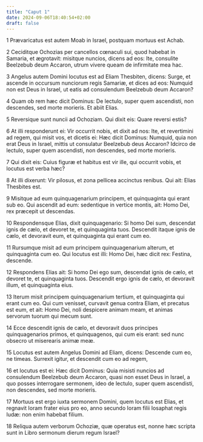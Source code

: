 ```yaml
---
title: "Caput 1"
date: 2024-09-06T18:40:54+02:00
draft: false
---
```




1 Prævaricatus est autem Moab in Israel, postquam mortuus est Achab.

2 Ceciditque Ochozias per cancellos cœnaculi sui, quod habebat in Samaria, et ægrotavit: misitque nuncios, dicens ad eos: Ite, consulite Beelzebub deum Accaron, utrum vivere queam de infirmitate mea hac.

3 Angelus autem Domini locutus est ad Eliam Thesbiten, dicens: Surge, et ascende in occursum nunciorum regis Samariæ, et dices ad eos: Numquid non est Deus in Israel, ut eatis ad consulendum Beelzebub deum Accaron?

4 Quam ob rem hæc dicit Dominus: De lectulo, super quem ascendisti, non descendes, sed morte morieris. Et abiit Elias.

5 Reversique sunt nuncii ad Ochoziam. Qui dixit eis: Quare reversi estis?

6 At illi responderunt ei: Vir occurrit nobis, et dixit ad nos: Ite, et revertimini ad regem, qui misit vos, et dicetis ei: Hæc dicit Dominus: Numquid, quia non erat Deus in Israel, mittis ut consulatur Beelzebub deus Accaron? Idcirco de lectulo, super quem ascendisti, non descendes, sed morte morieris.

7 Qui dixit eis: Cuius figuræ et habitus est vir ille, qui occurrit vobis, et locutus est verba hæc?

8 At illi dixerunt: Vir pilosus, et zona pellicea accinctus renibus. Qui ait: Elias Thesbites est.

9 Misitque ad eum quinquagenarium principem, et quinquaginta qui erant sub eo. Qui ascendit ad eum: sedentique in vertice montis, ait: Homo Dei, rex præcepit ut descendas.

10 Respondensque Elias, dixit quinquagenario: Si homo Dei sum, descendat ignis de cælo, et devoret te, et quinquaginta tuos. Descendit itaque ignis de cælo, et devoravit eum, et quinquaginta qui erant cum eo.

11 Rursumque misit ad eum principem quinquagenarium alterum, et quinquaginta cum eo. Qui locutus est illi: Homo Dei, hæc dicit rex: Festina, descende.

12 Respondens Elias ait: Si homo Dei ego sum, descendat ignis de cælo, et devoret te, et quinquaginta tuos. Descendit ergo ignis de cælo, et devoravit illum, et quinquaginta eius.

13 Iterum misit principem quinquagenarium tertium, et quinquaginta qui erant cum eo. Qui cum venisset, curvavit genua contra Eliam, et precatus est eum, et ait: Homo Dei, noli despicere animam meam, et animas servorum tuorum qui mecum sunt.

14 Ecce descendit ignis de cælo, et devoravit duos principes quinquagenarios primos, et quinquagenos, qui cum eis erant: sed nunc obsecro ut miserearis animæ meæ.

15 Locutus est autem Angelus Domini ad Eliam, dicens: Descende cum eo, ne timeas. Surrexit igitur, et descendit cum eo ad regem,

16 et locutus est ei: Hæc dicit Dominus: Quia misisti nuncios ad consulendum Beelzebub deum Accaron, quasi non esset Deus in Israel, a quo posses interrogare sermonem, ideo de lectulo, super quem ascendisti, non descendes, sed morte morieris.

17 Mortuus est ergo iuxta sermonem Domini, quem locutus est Elias, et regnavit Ioram frater eius pro eo, anno secundo Ioram filii Iosaphat regis Iudæ: non enim habebat filium.

18 Reliqua autem verborum Ochoziæ, quæ operatus est, nonne hæc scripta sunt in Libro sermonum dierum regum Israel?


